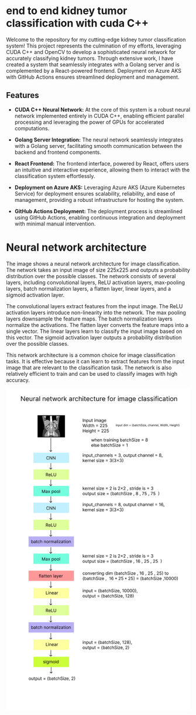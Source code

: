 # end to end kidney tumor classification with cuda C++
 
Welcome to the repository for my cutting-edge kidney tumor classification system! This project represents the culmination of my efforts, leveraging CUDA C++ and OpenCV to develop a sophisticated neural network for accurately classifying kidney tumors. Through extensive work, I have created a system that seamlessly integrates with a Golang server and is complemented by a React-powered frontend. Deployment on Azure AKS with GitHub Actions ensures streamlined deployment and management.

## Features

- **CUDA C++ Neural Network:** At the core of this system is a robust neural network implemented entirely in CUDA C++, enabling efficient parallel processing and leveraging the power of GPUs for accelerated computations.

- **Golang Server Integration:** The neural network seamlessly integrates with a Golang server, facilitating smooth communication between the backend and frontend components.

- **React Frontend:** The frontend interface, powered by React, offers users an intuitive and interactive experience, allowing them to interact with the classification system effortlessly.

- **Deployment on Azure AKS:** Leveraging Azure AKS (Azure Kubernetes Service) for deployment ensures scalability, reliability, and ease of management, providing a robust infrastructure for hosting the system.

- **GitHub Actions Deployment:** The deployment process is streamlined using GitHub Actions, enabling continuous integration and deployment with minimal manual intervention.


# Neural network architecture

The image shows a neural network architecture for image classification. The network takes an input image of size 225x225 and outputs a probability distribution over the possible classes. The network consists of several layers, including convolutional layers, ReLU activation layers, max-pooling layers, batch normalization layers, a flatten layer, linear layers, and a sigmoid activation layer.

The convolutional layers extract features from the input image. The ReLU activation layers introduce non-linearity into the network. The max pooling layers downsample the feature maps. The batch normalization layers normalize the activations. The flatten layer converts the feature maps into a single vector. The linear layers learn to classify the input image based on this vector. The sigmoid activation layer outputs a probability distribution over the possible classes.

This network architecture is a common choice for image classification tasks. It is effective because it can learn to extract features from the input image that are relevant to the classification task. The network is also relatively efficient to train and can be used to classify images with high accuracy.

<p align="center">
  <img src="./gitresource/image_classification.png" />
</p>
